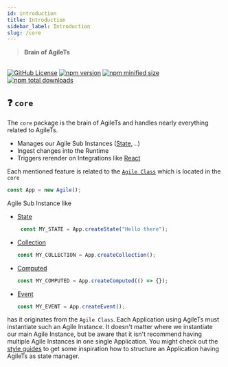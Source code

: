 ```yaml
---
id: introduction
title: Introduction
sidebar_label: Introduction
slug: /core
---
```


> **Brain of AgileTs**

<br />

<a href="https://github.com/agile-ts/agile">
  <img src="https://img.shields.io/github/license/agile-ts/agile.svg?label=license&style=flat&colorA=293140&colorB=4a4872" alt="GitHub License"/></a>
<a href="https://npm.im/@agile-ts/core">
  <img src="https://img.shields.io/npm/v/@agile-ts/core.svg?label=npm&style=flat&colorA=293140&colorB=4a4872" alt="npm version"/></a>
<a href="https://npm.im/@agile-ts/core">
  <img src="https://img.shields.io/bundlephobia/min/@agile-ts/core.svg?label=minified%20size&style=flat&colorA=293140&colorB=4a4872" alt="npm minified size"/></a>
<a href="https://npm.im/@agile-ts/core">
  <img src="https://img.shields.io/npm/dt/@agile-ts/core.svg?label=downloads&style=flat&colorA=293140&colorB=4a4872" alt="npm total downloads"/></a>


## ❓ `core` 

The `core` package is the brain of AgileTs and handles nearly everything related to AgileTs.
- Manages our Agile Sub Instances ([State](./features/state/Introduction.md), ..)
- Ingest changes into the Runtime
- Triggers rerender on Integrations like [React](../react/Introduction.md)

Each mentioned feature is related to the [`Agile Class`](./features/agile-instance/Introduction.md) which 
is located in the `core`
```ts
const App = new Agile();
```
Agile Sub Instance like 

- [State](./features/state/Introduction.md)
  ```ts
   const MY_STATE = App.createState("Hello there");
   ```
- [Collection](./features/collection/Introduction.md)
   ```ts
   const MY_COLLECTION = App.createCollection();
   ```
- [Computed](./features/computed/Introduction.md)
   ```ts
   const MY_COMPUTED = App.createComputed(() => {});
   ```
- [Event](./features/event/Introduction.md)
   ```ts
   const MY_EVENT = App.createEvent();
   ```
  
has it originates from the `Agile Class`.
Each Application using AgileTs must instantiate such an Agile Instance.
It doesn't matter where we instantiate our main Agile Instance,
but be aware that it isn't recommend having multiple Agile Instances in one single Application.
You might check out the [style guides](../../main/StyleGuide.md) to get some inspiration how to structure an Application having AgileTs as state manager.
